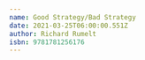 ```yaml
---
name: Good Strategy/Bad Strategy
date: 2021-03-25T06:00:00.551Z
author: Richard Rumelt
isbn: 9781781256176
---
```


